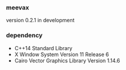 ### meevax

version 0.2.1 in development


### dependency

- C++14 Standard Library
- X Window System Version 11 Release 6
- Cairo Vector Graphics Library Version 1.14.6
